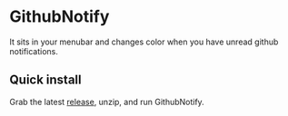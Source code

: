 # GithubNotify

It sits in your menubar and changes color when you have unread github notifications.

## Quick install

Grab the latest [release](https://github.com/erik/github-notify/releases/latest), 
unzip, and run GithubNotify.
